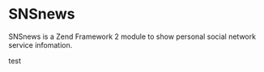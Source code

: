 SNSnews
=======

SNSnews is a Zend Framework 2 module to show personal social network service infomation.

test